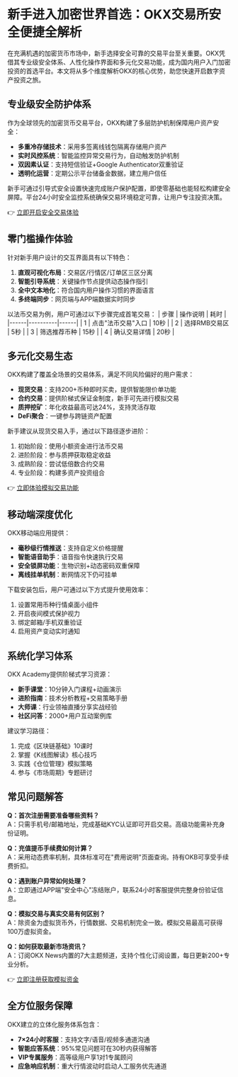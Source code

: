 # 新手进入加密世界首选：OKX交易所安全便捷全解析

在充满机遇的加密货币市场中，新手选择安全可靠的交易平台至关重要。OKX凭借其专业级安全体系、人性化操作界面和多元化交易功能，成为国内用户入门加密投资的首选平台。本文将从多个维度解析OKX的核心优势，助您快速开启数字资产投资之旅。

## 专业级安全防护体系

作为全球领先的加密货币交易平台，OKX构建了多层防护机制保障用户资产安全：
- **多重冷存储技术**：采用多签离线钱包隔离存储用户资产
- **实时风控系统**：智能监控异常交易行为，自动触发防护机制
- **双因素认证**：支持短信验证+Google Authenticator双重验证
- **透明化运营**：定期公示平台储备金数据，建立用户信任

新手可通过引导式安全设置快速完成账户保护配置，即使零基础也能轻松构建安全屏障。平台24小时安全监控系统确保交易环境稳定可靠，让用户专注投资决策。

👉 [立即开启安全交易体验](https://bit.ly/okx_welcome)

## 零门槛操作体验

针对新手用户设计的交互界面具有以下特色：
1. **直观可视化布局**：交易区/行情区/订单区三区分离
2. **智能引导系统**：关键操作节点提供动态操作指引
3. **全中文本地化**：符合国内用户操作习惯的界面语言
4. **多终端同步**：网页端与APP端数据实时同步

以法币交易为例，用户可通过以下步骤完成首笔交易：
| 步骤 | 操作说明 | 耗时 |
|------|----------|------|
| 1 | 点击"法币交易"入口 | 10秒 |
| 2 | 选择RMB交易区 | 5秒 |
| 3 | 筛选推荐币种 | 15秒 |
| 4 | 确认交易详情 | 20秒 |

## 多元化交易生态

OKX构建了覆盖全场景的交易体系，满足不同风险偏好的用户需求：
- **现货交易**：支持200+币种即时买卖，提供智能限价单功能
- **合约交易**：提供阶梯式保证金制度，新手可先进行模拟交易
- **质押挖矿**：年化收益最高可达24%，支持灵活存取
- **DeFi聚合**：一键参与跨链资产配置

新手建议从现货交易入手，通过以下路径逐步进阶：
1. 初始阶段：使用小额资金进行法币交易
2. 进阶阶段：参与质押获取稳定收益
3. 成熟阶段：尝试低倍数合约交易
4. 专业阶段：构建多资产投资组合

👉 [立即体验模拟交易功能](https://bit.ly/okx_welcome)

## 移动端深度优化

OKX移动端应用提供：
- **毫秒级行情推送**：支持自定义价格提醒
- **智能语音助手**：语音指令快速执行交易
- **安全锁屏功能**：生物识别+动态密码双重保障
- **离线挂单机制**：断网情况下仍可挂单

下载安装包后，用户可通过以下方式提升使用效率：
1. 设置常用币种行情桌面小组件
2. 开启夜间模式保护视力
3. 绑定邮箱/手机双重验证
4. 启用资产变动实时通知

## 系统化学习体系

OKX Academy提供阶梯式学习资源：
- **新手课堂**：10分钟入门课程+动画演示
- **进阶指南**：技术分析教程+交易策略手册
- **大师课**：行业领袖直播分享实战经验
- **社区问答**：2000+用户互动案例库

建议学习路径：
1. 完成《区块链基础》10课时
2. 掌握《K线图解读》核心技巧
3. 实践《仓位管理》模拟策略
4. 参与《市场周期》专题研讨

## 常见问题解答

**Q：首次注册需要准备哪些资料？**  
A：只需手机号/邮箱地址，完成基础KYC认证即可开启交易。高级功能需补充身份证明。

**Q：充值提币手续费如何计算？**  
A：采用动态费率机制，具体标准可在"费用说明"页面查询。持有OKB可享受手续费折扣。

**Q：遇到账户异常如何处理？**  
A：立即通过APP端"安全中心"冻结账户，联系24小时客服提供完整身份验证信息。

**Q：模拟交易与真实交易有何区别？**  
A：除资金为虚拟货币外，行情数据、交易机制完全一致。模拟交易最高可获得100万虚拟资金。

**Q：如何获取最新市场资讯？**  
A：订阅OKX News内置的7大主题频道，支持个性化订阅设置，每日更新200+专业分析。

👉 [立即注册获取模拟资金](https://bit.ly/okx_welcome)

## 全方位服务保障

OKX建立的立体化服务体系包含：
- **7×24小时客服**：支持文字/语音/视频多通道沟通
- **智能应答系统**：95%常见问题可在30秒内获得解答
- **VIP专属服务**：高等级用户享1对1专属顾问
- **应急响应机制**：重大行情波动时启动人工服务优先通道
